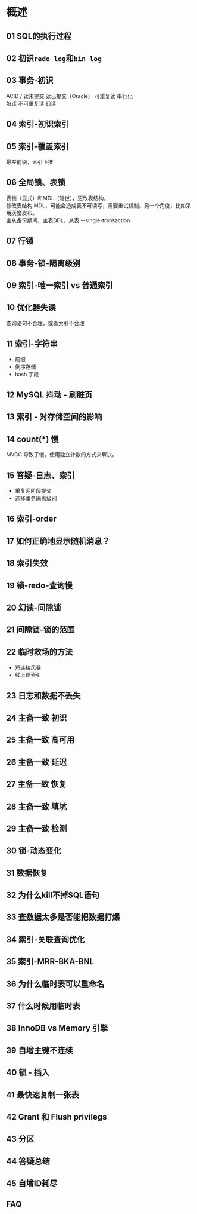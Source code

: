 # 概述

## 01 SQL的执行过程  

## 02 初识`redo log`和`bin log`  

## 03 事务-初识  

ACID / 读未提交 读已提交（Oracle） 可重复读 串行化  
脏读 不可重复读 幻读

## 04 索引-初识索引  

## 05 索引-覆盖索引  

最左前缀，索引下推

## 06 全局锁、表锁  

表锁（显式）和MDL（隐世），更改表结构，  
修改表结构 MDL，可能会造成表不可读写，需要重试机制。另一个角度，比如采用灰度发布。  
主从备份期间，主表DDL，从表 --single-transaction

## 07 行锁  

## 08 事务-锁-隔离级别  

## 09 索引-唯一索引 vs 普通索引  

## 10 优化器失误  

查询语句不合理，或者索引不合理  

## 11 索引-字符串  

- 前缀  
- 倒序存储  
- hash 字段  

## 12 MySQL 抖动 - 刷脏页 

## 13 索引 - 对存储空间的影响  

## 14 count(*) 慢  

MVCC 导致了慢，使用独立计数的方式来解决。  

## 15 答疑-日志、索引  

- 重复两阶段提交  
- 选择事务隔离级别  

## 16 索引-order  

## 17 如何正确地显示随机消息？  

## 18 索引失效  

## 19 锁-redo-查询慢  

## 20 幻读-间隙锁  

## 21 间隙锁-锁的范围  

## 22 临时救场的方法  

- 短连接风暴  
- 线上建索引  

## 23 日志和数据不丢失  

## 24 主备一致 初识  

## 25 主备一致 高可用  

## 26 主备一致 延迟  

## 27 主备一致 恢复  

## 28 主备一致 填坑  

## 29 主备一致 检测  

## 30 锁-动态变化  

## 31 数据恢复

## 32 为什么kill不掉SQL语句

## 33 查数据太多是否能把数据打爆  

## 34 索引-关联查询优化  

## 35 索引-MRR-BKA-BNL  

## 36 为什么临时表可以重命名  

## 37 什么时候用临时表  

## 38 InnoDB vs Memory 引擎  

## 39 自增主键不连续  

## 40 锁 - 插入  

## 41 最快速复制一张表  

## 42 Grant 和 Flush privilegs

## 43 分区

## 44 答疑总结

## 45 自增ID耗尽  

## FAQ
